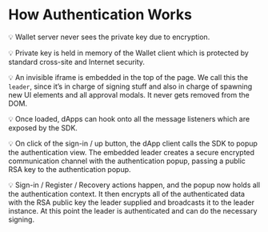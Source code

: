 # How Authentication Works

💡 Wallet server never sees the private key due to encryption.

💡 Private key is held in memory of the Wallet client which is protected by standard cross-site and Internet security.

💡 An invisible iframe is embedded in the top of the page. We call this the `leader`, since it’s in charge of signing stuff and also in charge of spawning new UI elements and all approval modals. It never gets removed from the DOM.

💡 Once loaded, dApps can hook onto all the message listeners which are exposed by the SDK.

💡 On click of the sign-in / up button, the dApp client calls the SDK to popup the authentication view. The embedded leader creates a secure encrypted communication channel with the authentication popup, passing a public RSA key to the authentication popup.

💡 Sign-in / Register / Recovery actions happen, and the popup now holds all the authentication context. It then encrypts all of the authenticated data with the RSA public key the leader supplied and broadcasts it to the leader instance. At this point the leader is authenticated and can do the necessary signing.
